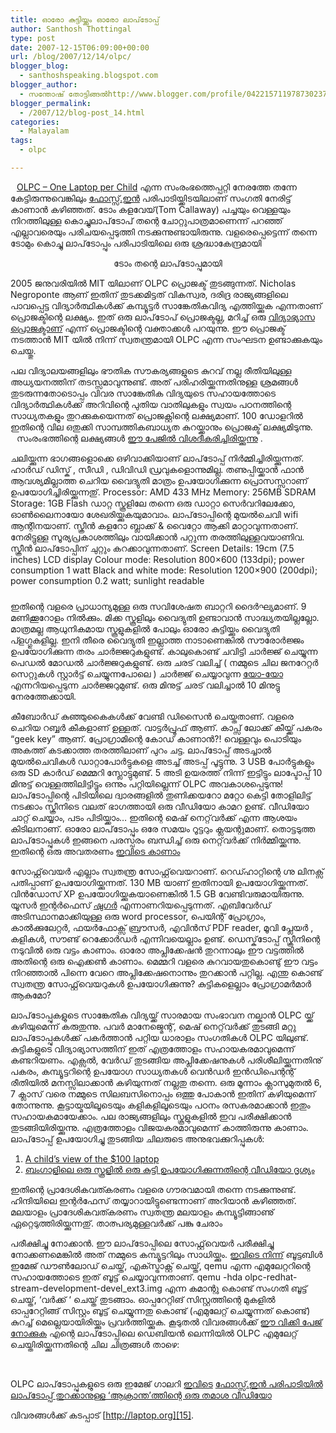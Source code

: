 ```yaml
---
title: ഓരോ കുട്ടിയ്ക്കും ഓരോ ലാപ്‌‌ടോപ്പ്
author: Santhosh Thottingal
type: post
date: 2007-12-15T06:09:00+00:00
url: /blog/2007/12/14/olpc/
blogger_blog:
  - santhoshspeaking.blogspot.com
blogger_author:
  - സന്തോഷ് തോട്ടിങ്ങല്‍http://www.blogger.com/profile/04221571197873023782noreply@blogger.com
blogger_permalink:
  - /2007/12/blog-post_14.html
categories:
  - Malayalam
tags:
  - olpc

---
```

<a onblur="try {parent.deselectBloggerImageGracefully();} catch(e) {}" href="http://1.bp.blogspot.com/_yXi4s2T6Sz4/R2NxNVdeYVI/AAAAAAAAAAg/ycb3g074o3o/s1600-h/olpclogo_small.png"><img style="margin: 0pt 10px 10px 0pt; float: left; cursor: pointer;" src="http://1.bp.blogspot.com/_yXi4s2T6Sz4/R2NxNVdeYVI/AAAAAAAAAAg/ycb3g074o3o/s320/olpclogo_small.png" alt="" id="BLOGGER_PHOTO_ID_5144079673300246866" border="0" /></a>

[OLPC &#8211; One Laptop per Child][1] എന്ന സംരംഭത്തെപ്പറ്റി നേരത്തേ തന്നേ കേട്ടിരുന്നുവെങ്കിലും [ഫോസ്സ്.ഇന്‍][2] പരിപാടിയ്ക്കിടയിലാണ് സംഗതി നേരിട്ട് കാണാന്‍ കഴിഞ്ഞത്. ടോം കളവേയ്(Tom Callaway) പച്ചയും വെള്ളയും നിറത്തിലുള്ള കൊച്ചുലാപ്‌ടോപ് തന്റെ ചോറ്റുപാത്രമാണെന്ന് പറഞ്ഞ് എല്ലാവരെയും പരിചയപ്പെടുത്തി നടക്കുന്നുണ്ടായിരുന്നു. വളരെപ്പെട്ടെന്ന് തന്നെ ടോമും കൊച്ചു ലാപ്‌ടോപ്പും പരിപാടിയിലെ ഒരു ശ്രദ്ധാകേന്ദ്രമായി
<a onblur="try {parent.deselectBloggerImageGracefully();} catch(e) {}" href="http://1.bp.blogspot.com/_yXi4s2T6Sz4/R2NwpVdeYUI/AAAAAAAAAAY/zj-k5W-wxWU/s1600-h/tom+Callaway.jpg"><img style="margin: 0px auto 10px; display: block; text-align: center; cursor: pointer;" src="http://1.bp.blogspot.com/_yXi4s2T6Sz4/R2NwpVdeYUI/AAAAAAAAAAY/zj-k5W-wxWU/s320/tom+Callaway.jpg" alt="" id="BLOGGER_PHOTO_ID_5144079054824956226" border="0" /></a>

<div style="text-align: center;">
  ടോം തന്റെ ലാപ്‌ടോപ്പുമായി
</div>

2005 ജനുവരിയില്‍ MIT യിലാണ് OLPC പ്രൊജക്ട് തുടങ്ങുന്നത്. Nicholas Negroponte ആണ് ഇതിന് തുടക്കമിട്ടത് വികസ്വര, ദരിദ്ര രാജ്യങ്ങളിലെ പാവപ്പെട്ട വിദ്യാര്‍ത്ഥികള്‍ക്ക് കമ്പ്യൂട്ടര്‍ സാങ്കേതികവിദ്യ എത്തിയ്ക്കുക എന്നതാണ് പ്രൊജക്ടിന്റെ ലക്ഷ്യം. ഇത് ഒരു ലാപ്‌ടോപ് പ്രൊജക്ടല്ല, മറിച്ച് ഒരു [വിദ്യാഭ്യാസ പ്രൊജക്ടാണ്][3] എന്ന് പ്രൊജക്ടിന്റെ വക്താക്കള്‍ പറയുന്നു. ഈ പ്രൊജക്ട് നടത്താന്‍ MIT യില്‍ നിന്ന് സ്വതന്ത്രമായി OLPC എന്ന സംഘടന ഉണ്ടാക്കുകയും ചെയ്തു.

പല വിദ്യാലയങ്ങളിലും ഭൗതിക സൗകര്യങ്ങളുടെ കുറവ് നല്ല രീതിയിലുള്ള അധ്യയനത്തിന് തടസ്സമാവുന്നുണ്ട്. അത് പരിഹരിയ്ക്കുന്നതിനുള്ള ശ്രമങ്ങള്‍ തുടരുന്നതോടൊപ്പം വിവര സാങ്കേതിക വിദ്യയുടെ സഹായത്തോടെ വിദ്യാര്‍ത്ഥികള്‍ക്ക് അറിവിന്റെ പുതിയ വാതിലുകളും സ്വയം പഠനത്തിന്റെ സാധ്യതകളും തുറക്കുകയെന്നത് പ്രൊജക്റ്റിന്റെ ലക്ഷ്യമാണ്. 100 ഡോളറില്‍ ഇതിന്റെ വില ഒതുക്കി സാമ്പത്തികബാധ്യത കുറയ്ക്കാനും പ്രൊജക്ട് ലക്ഷ്യമിടുന്നു. സംരംഭത്തിന്റെ ലക്ഷ്യങ്ങള്‍ [ഈ പേജില്‍ വിശദീകരിച്ചിരിയ്ക്കുന്നു][4] .
<a onblur="try {parent.deselectBloggerImageGracefully();} catch(e) {}" href="http://4.bp.blogspot.com/_yXi4s2T6Sz4/R2NycFdeYXI/AAAAAAAAAAw/oGTDLJsJEK0/s1600-h/180px-Green_and_white_machine.jpg"><img style="margin: 0pt 10px 10px 0pt; float: left; cursor: pointer;" src="http://4.bp.blogspot.com/_yXi4s2T6Sz4/R2NycFdeYXI/AAAAAAAAAAw/oGTDLJsJEK0/s320/180px-Green_and_white_machine.jpg" alt="" id="BLOGGER_PHOTO_ID_5144081026214945138" border="0" /></a>

<a onblur="try {parent.deselectBloggerImageGracefully();} catch(e) {}" href="http://4.bp.blogspot.com/_yXi4s2T6Sz4/R2NyuFdeYYI/AAAAAAAAAA4/A1HE0vX93pM/s1600-h/figure1.jpg"><img style="margin: 0pt 0pt 10px 10px; float: right; cursor: pointer;" src="http://4.bp.blogspot.com/_yXi4s2T6Sz4/R2NyuFdeYYI/AAAAAAAAAA4/A1HE0vX93pM/s320/figure1.jpg" alt="" id="BLOGGER_PHOTO_ID_5144081335452590466" border="0" /></a>

ചലിയ്ക്കുന്ന ഭാഗങ്ങളൊക്കെ ഒഴിവാക്കിയാണ് ലാപ്‌ടോപ്പ് നിര്‍മ്മിച്ചിരിയ്ക്കുന്നത്. ഹാര്‍ഡ് ഡിസ്ക് , സീഡി , ഡിവിഡി ഡ്രവുകളൊന്നുമില്ല. തണുപ്പിയ്ക്കാന്‍ ഫാന്‍ ആവശ്യമില്ലാത്ത ചെറിയ വൈദ്യുതി മാത്രം ഉപയോഗിക്കുന്ന പ്രൊസസ്സറാണ് ഉപയോഗിച്ചിരിയ്ക്കുന്നതു്.
Processor: AMD 433 MHz
Memory: 256MB SDRAM
Storage: 1GB Flash
ഡാറ്റ സ്കൂളിലേ തന്നെ ഒരു ഡാറ്റാ സെര്‍വറിലേക്കോ, ഓണ്‍ലൈനായോ ശേഖരിയ്ക്കുകയുമാവാം. ലാപ്‌ടോപ്പിന്റെ മുയല്‍ചെവി wifi ആന്റിനയാണ്.
സ്ക്രീന്‍ കളറോ ബ്ലാക്ക് & വൈറ്റോ ആക്കി മാറ്റാവുന്നതാണ്. നേരിട്ടുള്ള സൂര്യപ്രകാശത്തിലും വായിക്കാന്‍ പറ്റുന്ന തരത്തിലുള്ളവയാണിവ. സ്ക്രീന്‍ ലാപ്‌ടോപ്പിന് ചുറ്റും കറക്കാവുന്നതാണ്.
Screen Details:
19cm (7.5 inches) LCD display
Colour mode: Resolution 800&#215;600 (133dpi); power consumption 1 watt
Black and white mode: Resolution 1200&#215;900 (200dpi); power consumption 0.2 watt; sunlight readable

<a onblur="try {parent.deselectBloggerImageGracefully();} catch(e) {}" href="http://3.bp.blogspot.com/_yXi4s2T6Sz4/R2Nxi1deYWI/AAAAAAAAAAo/cjFJkR1hNiw/s1600-h/components.png"><img style="margin: 0px auto 10px; display: block; text-align: center; cursor: pointer;" src="http://3.bp.blogspot.com/_yXi4s2T6Sz4/R2Nxi1deYWI/AAAAAAAAAAo/cjFJkR1hNiw/s320/components.png" alt="" id="BLOGGER_PHOTO_ID_5144080042667434338" border="0" /></a>
<a onblur="try {parent.deselectBloggerImageGracefully();} catch(e) {}" href="http://2.bp.blogspot.com/_yXi4s2T6Sz4/R2N1fldeYdI/AAAAAAAAABg/bPp42k8MNNI/s1600-h/_42955353_powersupply_203.jpg"><img style="margin: 0pt 0pt 10px 10px; float: right; cursor: pointer;" src="http://2.bp.blogspot.com/_yXi4s2T6Sz4/R2N1fldeYdI/AAAAAAAAABg/bPp42k8MNNI/s320/_42955353_powersupply_203.jpg" alt="" id="BLOGGER_PHOTO_ID_5144084384879370706" border="0" /></a>ഇതിന്റെ വളരെ പ്രാധാന്യമുള്ള ഒരു സവിശേഷത ബാറ്ററി ദൈര്‍ഘ്യമാണ്. 9 മണിക്കൂറോളം നില്‍ക്കും. മിക്ക സ്കൂളിലും വൈദ്യുതി ഉണ്ടാവാന്‍ സാദ്ധ്യതയില്ലല്ലോ. മാത്രമല്ല ആധുനികമായ സ്കൂളുകളില്‍ പോലും ഓരോ കുട്ടിയ്ക്കും വൈദ്യുതി പ്ളഗ്ഗുകളില്ല. ഇനി തീരെ വൈദ്യുതി ഇല്ലാത്ത നാടാണെങ്കില്‍ സൗരോര്‍ജ്ജം ഉപയോഗിക്കുന്ന തരം ചാര്‍ജ്ജറുകളുണ്ട്. കാലുകൊണ്ട് ചവിട്ടി ചാര്‍ജ്ജ് ചെയ്യുന്ന പെഡല്‍ മോഡല്‍ ചാര്‍ജ്ജറുകളുണ്ട്. ഒരു ചരട് വലിച്ച് ( നമ്മുടെ ചില ജനറേറ്റര്‍ സെറ്റുകള്‍ സ്റ്റാര്‍ട്ട് ചെയ്യുന്നപോലെ ) ചാര്‍ജ്ജ് ചെയ്യാവുന്ന [യോ-യോ][5] എന്നറിയപ്പെടുന്ന ചാര്‍ജ്ജറുമുണ്ട്. ഒരു മിനുട്ട് ചരട് വലിച്ചാല്‍ 10 മിനുട്ടു നേരത്തേക്കായി.

കീബോര്‍ഡ് കുഞ്ഞുകൈകള്‍ക്ക് വേണ്ടി ഡിസൈന്‍ ചെയ്തതാണ്. വളരെ ചെറിയ റബ്ബര്‍ കീകളാണ് ഉള്ളത്. വാട്ടര്‍പ്രൂഫ് ആണ്. കാപ്സ് ലോക്ക് കീയ്ക്ക് പകരം &#8220;geek key&#8221; ആണ്. പ്രോഗ്രാമിന്റെ കോഡ് കാണാന്‍?!
വെള്ളവും പൊടിയും അകത്ത് കടക്കാത്ത തരത്തിലാണ് പുറം ചട്ട. ലാപ്‌ടോപ്പ് അടച്ചാല്‍ മുയല്‍ചെവികള്‍ ഡാറ്റാപോര്‍ട്ടുകളെ അടച്ച് അടപ്പ് പൂട്ടുന്നു. 3 USB പോര്‍ട്ടുകളും ഒരു SD കാര്‍ഡ് മെമ്മറി സ്ലോട്ടുമുണ്ട്. 5 അടി ഉയരത്ത് നിന്ന് ഇട്ടിട്ടും ലാപ്ടോപ്പ് 10 മിനുട്ട് വെള്ളത്തിലിട്ടിട്ടും ഒന്നും പറ്റിയില്ലെന്ന് OLPC അവകാശപ്പെടുന്നു!
ലാപ്‌ടോപ്പിന്റെ പിടിയിലെ ദ്വാരങ്ങളില്‍ തുണിക്കയറോ മറ്റോ കെട്ടി തോളിലിട്ട് നടക്കാം
സ്ക്രീനിടെ വലത് ഭാഗത്തായി ഒരു വീഡിയോ കാമറ ഉണ്ട്. വീഡിയോ ചാറ്റ് ചെയ്യാം, പടം പിടിയ്ക്കാം&#8230;
ഇതിന്റെ മെഷ് നെറ്റ്‌വര്‍ക്ക് എന്ന ആശയം കിടിലനാണ്. ഓരോ ലാപ്‌ടോപ്പും ഒരേ സമയം റൂട്ടറും ക്ലയന്റുമാണ്. തൊട്ടടുത്ത ലാപ്‌ടോപ്പുകള്‍ ഇങ്ങനെ പരസ്പരം ബന്ധിച്ച് ഒരു നെറ്റ്‌വര്‍ക്ക് നിര്‍മ്മിയ്ക്കുന്നു. ഇതിന്റെ ഒരു അവതരണം  [ഇവിടെ കാണാം][6]

സോഫ്റ്റ്‌വെയര്‍
എല്ലാം സ്വതന്ത്ര സോഫ്റ്റ്‌വെയറാണ്. റെഡ്ഹാറ്റിന്റെ ഗ്നു ലിനക്സ് പതിപ്പാണ് ഉപയോഗിയ്ക്കുന്നത്. 130 MB യാണ് ഇതിനായി ഉപയോഗിയ്ക്കുന്നത്. വിന്‍ഡോസ് XP ഉപയോഗിയ്ക്കുകയാണെങ്കില്‍ 1.5 GB വേണ്ടിവരുമായിരുന്നു. യൂസര്‍ ഇന്റര്‍ഫെസ് [ഷുഗര്‍][7] എന്നാണറിയപ്പെടുന്നത്.
എബിവേര്‍ഡ് അടിസ്ഥാനമാക്കിയുള്ള ഒരു word processor, പെയിന്റ് പ്രോഗ്രാം, കാല്‍ക്കുലേറ്റര്‍, ഫയര്‍ഫോക്സ് ബ്രൗസര്‍, എവിന്‍സ് PDF reader, മൂവി പ്ലേയര്‍ , കളികള്‍, സൗണ്ട് റെക്കോര്‍ഡര്‍ എന്നിവയെല്ലാം ഉണ്ട്. ഡെസ്ക്‌ടോപ്പ് സ്ക്രീനിന്റെ നടുവില്‍ ഒരു വട്ടം കാണാം. ഓരോ അപ്ലിക്കേഷന്‍ തുറന്നാലും ഈ വട്ടത്തില്‍ അതിന്റെ ഒരു ഐക്കണ്‍ കാണാം. മെമ്മറി വളരെ കുറവായതുകൊണ്ടു് ഈ വട്ടം നിറഞ്ഞാല്‍ പിന്നെ വേറെ അപ്ലിക്കേഷനൊന്നും തുറക്കാന്‍ പറ്റില്ല.
എന്തു കൊണ്ട് സ്വതന്ത്ര സോഫ്റ്റ്‌വെയറുകള്‍ ഉപയോഗിക്കുന്നു? കുട്ടികളെല്ലാം പ്രോഗ്രാമര്‍മാര്‍ ആകുമോ? [][8]

ലാപ്‌ടോപ്പുകളുടെ സാങ്കേതിക വിദ്യയ്ക്ക് സാരമായ സംഭാവന നല്കാന്‍ OLPC യ്ക്ക് കഴിയുമെന്ന് കരുതുന്നു. പവര്‍ മാനേജ്മെന്റ്, മെഷ് നെറ്റ്‌വര്‍ക്ക് തുടങ്ങി മറ്റു ലാപ്‌ടോപ്പുകള്‍ക്ക് പകര്‍ത്താന്‍ പറ്റിയ ധാരാളം സംഗതികള്‍ OLPC യിലുണ്ട്. കുട്ടികളുടെ വിദ്യാഭ്യാസത്തിന് ഇത് എത്രത്തോളം സഹായകരമാവുമെന്ന് കണ്ടറിയണം. എക്സല്‍, വേര്‍ഡ് തുടങ്ങിയ അപ്ലിക്കേഷനുകള്‍ പരിശീലിയ്ക്കുന്നതിനു് പകരം, കമ്പ്യൂട്ടറിന്റെ ഉപയോഗ സാധ്യതകള്‍ വെന്‍ഡര്‍ ഇന്‍ഡിപെന്റന്റ് രീതിയില്‍ മനസ്സിലാക്കാന്‍ കഴിയുന്നത് നല്ലതു തന്നെ. ഒരു മൂന്നാം ക്ലാസുമുതല്‍ 6, 7 ക്ലാസ് വരെ നമ്മുടെ സിലബസിനൊപ്പം ഒത്തു പോകാന്‍ ഇതിന് കഴിയുമെന്ന് തോന്നുന്നു. കൂട്ടായ്മയിലൂടെയും കളികളിലൂടെയും പഠനം രസകരമാക്കാന്‍ ഇതും സഹായകമായേക്കാം. പല രാജ്യങ്ങളിലും സ്കൂളുകളില്‍ ഇവ പരീക്ഷിക്കാന്‍ തുടങ്ങിയിരിയ്ക്കുന്നു. എത്രത്തോളം വിജയകരമാവുമെന്ന് കാത്തിരുന്നു കാണാം.
ലാപ്‌ടോപ്പ് ഉപയോഗിച്ചു തുടങ്ങിയ ചിലരുടെ അനുഭവക്കുറിപ്പുകള്‍:
1. [A child&#8217;s view of the $100 laptop][9]
2. [ബംഗാളിലെ ഒരു സ്കൂളില്‍ ഒരു കുട്ടി ഉപയോഗിക്കുന്നതിന്റെ വീഡിയോ ദൃശ്യം][10]

ഇതിന്റെ പ്രാദേശികവത്കരണം വളരെ ഗൗരവമായി തന്നെ നടക്കുന്നുണ്ട്. ഹിന്ദിയിലെ ഇന്റര്‍ഫേസ് തയ്യാറായിട്ടുണ്ടെന്നാണ് അറിയാന്‍ കഴിഞ്ഞത്. മലയാളം പ്രാദേശികവത്കരണം സ്വതന്ത്ര മലയാളം കമ്പ്യൂട്ടിങ്ങാണു് ഏറ്റെടുത്തിരിയ്ക്കുന്നതു്. താത്പര്യമുള്ളവര്‍ക്ക് പങ്കു ചേരാം

പരീക്ഷിച്ചു നോക്കാന്‍.
ഈ ലാപ്‌ടോപ്പിലെ സോഫ്റ്റ്‌വെയര്‍ പരീക്ഷിച്ചു നോക്കണമെങ്കില്‍ അത് നമ്മുടെ കമ്പ്യൂട്ടറിലും സാധിയ്ക്കും.
[ഇവിടെ നിന്ന്][11] ബൂട്ടബിള്‍ ഇമേജ് ഡൗണ്‍ലോഡ് ചെയ്ത്, എക്സ്ട്രാക്റ്റ് ചെയ്ത്, qemu എന്ന എമുലേറ്ററിന്റെ സഹായത്തോടെ ഇത് ബൂട്ട് ചെയ്യാവുന്നതാണ്.
qemu -hda olpc-redhat-stream-development-devel_ext3.img
എന്ന കമാന്റു കൊണ്ട് സംഗതി ബൂട്ട് ചെയ്ത്, &#8216;വര്‍ക്ക് &#8216; ചെയ്ത് തുടങ്ങാം. ഓപ്പറേറ്റിങ് സിസ്റ്റത്തിന്റെ മുകളില്‍ ഓപ്പറേറ്റിങ്ങ് സിസ്റ്റം ബൂട്ട് ചെയ്യുന്നതു കൊണ്ട് (എമുലേറ്റ് ചെയ്യുന്നത് കൊണ്ട്) കുറച്ച് മെല്ലെയായിരിയ്ക്കും പ്രവര്‍ത്തിയ്ക്കുക. കൂടുതല്‍ വിവരങ്ങള്‍ക്ക് [ഈ വിക്കി പേജ് നോക്കുക][12] എന്റെ ലാപ്‌ടോപ്പിലെ ഡെബിയന്‍ ലെന്നിയില്‍ OLPC എമുലേറ്റ് ചെയ്തിരിയ്ക്കുന്നതിന്റെ ചില ചിത്രങ്ങള്‍ താഴെ:

<a onblur="try {parent.deselectBloggerImageGracefully();} catch(e) {}" href="http://2.bp.blogspot.com/_yXi4s2T6Sz4/R2NzRldeYZI/AAAAAAAAABA/uuDwBwJNcx8/s1600-h/Screenshot-QEMU-2.png"><img style="cursor: pointer;" src="http://2.bp.blogspot.com/_yXi4s2T6Sz4/R2NzRldeYZI/AAAAAAAAABA/uuDwBwJNcx8/s320/Screenshot-QEMU-2.png" alt="" id="BLOGGER_PHOTO_ID_5144081945337946514" border="0" /></a><a onblur="try {parent.deselectBloggerImageGracefully();} catch(e) {}" href="http://4.bp.blogspot.com/_yXi4s2T6Sz4/R2Nz2FdeYaI/AAAAAAAAABI/b5r1LswQnP8/s1600-h/Screenshot-QEMU-7.png"><img style="cursor: pointer;" src="http://4.bp.blogspot.com/_yXi4s2T6Sz4/R2Nz2FdeYaI/AAAAAAAAABI/b5r1LswQnP8/s320/Screenshot-QEMU-7.png" alt="" id="BLOGGER_PHOTO_ID_5144082572403171746" border="0" /></a>
<a onblur="try {parent.deselectBloggerImageGracefully();} catch(e) {}" href="http://4.bp.blogspot.com/_yXi4s2T6Sz4/R2N0hFdeYbI/AAAAAAAAABQ/durhUmIkTFs/s1600-h/Screenshot-QEMU-5.png"><img style="cursor: pointer;" src="http://4.bp.blogspot.com/_yXi4s2T6Sz4/R2N0hFdeYbI/AAAAAAAAABQ/durhUmIkTFs/s320/Screenshot-QEMU-5.png" alt="" id="BLOGGER_PHOTO_ID_5144083311137546674" border="0" /></a><a onblur="try {parent.deselectBloggerImageGracefully();} catch(e) {}" href="http://1.bp.blogspot.com/_yXi4s2T6Sz4/R2N04VdeYcI/AAAAAAAAABY/Dd5e5nzAYm8/s1600-h/Screenshot-QEMU-8.png"><img style="cursor: pointer;" src="http://1.bp.blogspot.com/_yXi4s2T6Sz4/R2N04VdeYcI/AAAAAAAAABY/Dd5e5nzAYm8/s320/Screenshot-QEMU-8.png" alt="" id="BLOGGER_PHOTO_ID_5144083710569505218" border="0" /></a>

OLPC ലാപ്‌ടോപ്പുകളുടെ ഒരു ഇമേജ് ഗാലറി [ഇവിടെ][13]
[ഫോസ്സ്.ഇന്‍ പരിപാടിയില്‍ ലാപ്‌ടോപ്പ് തുറക്കാനുള്ള &#8216;ആക്രാന്ത&#8217;ത്തിന്റെ ഒരു തമാശ വീഡിയോ][14]

വിവരങ്ങള്‍ക്ക് കടപ്പാട് [http://laptop.org][15].

 [1]: http://wiki.laptop.org/go/One_Laptop_per_Child
 [2]: http://foss.in/
 [3]: http://wiki.laptop.org/go/Learning_Vision
 [4]: http://wiki.laptop.org/go/Core_principles
 [5]: http://www.olpcnews.com/hardware/power_supply/felsenstein_yo-yo_power_generator.html
 [6]: http://laptop.org/en/laptop/hardware
 [7]: http://en.wikipedia.org/wiki/Sugar_%28GUI%29
 [8]: http://wiki.laptop.org/go/OLPC_on_open_source_software
 [9]: http://news.bbc.co.uk/2/hi/technology/7140443.stm
 [10]: http://indradg.randomink.org/blog/archives/88
 [11]: http://olpc.download.redhat.com/olpc/streams/development/LATEST/devel_ext3/olpc-redhat-stream-development-devel_ext3.img.bz2
 [12]: http://wiki.laptop.org/go/Emulating_the_XO
 [13]: http://wiki.laptop.org/go/Pictures
 [14]: http://anivar.movingrepublic.org/2007/howto-open-an-olpc-laptop-live-demo-from-fossin2007
 [15]: http://laptop.org/